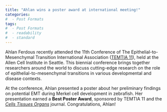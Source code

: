 ```yaml
---
title: "Ahlan wins a poster award at international meeting!"
categories:
#  - Post Formats
tags:
#  - Post Formats
#  - readability
#  - standard
---
```

Ahlan Ferdous recently attended the 11th Conference of The Epithelial-to-Mesenchymal Transition International Association ([TEMTIA 11](https://alleninstitute.org/events/temtia-2024/)), held at the Allen Cell Institute in Seattle. This biennial conference brings together researchers around the world to discuss cutting-edge research on the role of epithelial-to-mesenchymal transitions in various developmental and disease contexts. 

At the conference, Ahlan presented a poster about her preliminary findings on potential EMT during Merkel cell development in zebrafish. Her presentation earned a **Best Poster Award**, sponsored by TEMTIA 11 and the [*Cells Tissues Organs*](https://karger.com/cto) journal. Congratulations, Ahlan!